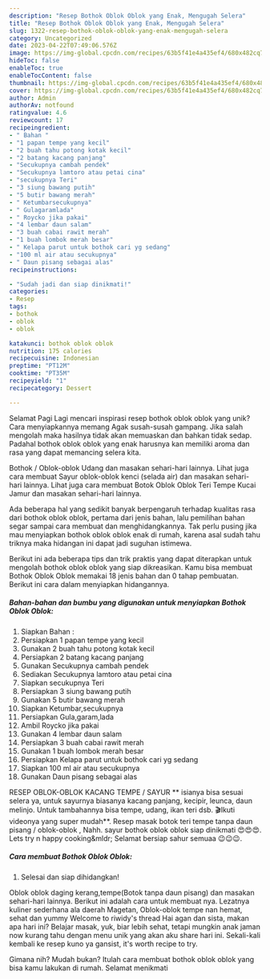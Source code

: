 ```yaml
---
description: "Resep Bothok Oblok Oblok yang Enak, Mengugah Selera"
title: "Resep Bothok Oblok Oblok yang Enak, Mengugah Selera"
slug: 1322-resep-bothok-oblok-oblok-yang-enak-mengugah-selera
category: Uncategorized
date: 2023-04-22T07:49:06.576Z
image: https://img-global.cpcdn.com/recipes/63b5f41e4a435ef4/680x482cq70/bothok-oblok-oblok-foto-resep-utama.jpg
hideToc: false
enableToc: true
enableTocContent: false
thumbnail: https://img-global.cpcdn.com/recipes/63b5f41e4a435ef4/680x482cq70/bothok-oblok-oblok-foto-resep-utama.jpg
cover: https://img-global.cpcdn.com/recipes/63b5f41e4a435ef4/680x482cq70/bothok-oblok-oblok-foto-resep-utama.jpg
author: Admin
authorAv: notfound
ratingvalue: 4.6
reviewcount: 17
recipeingredient:
- " Bahan "
- "1 papan tempe yang kecil"
- "2 buah tahu potong kotak kecil"
- "2 batang kacang panjang"
- "Secukupnya cambah pendek"
- "Secukupnya lamtoro atau petai cina"
- "secukupnya Teri"
- "3 siung bawang putih"
- "5 butir bawang merah"
- " Ketumbarsecukupnya"
- " Gulagaramlada"
- " Roycko jika pakai"
- "4 lembar daun salam"
- "3 buah cabai rawit merah"
- "1 buah lombok merah besar"
- " Kelapa parut untuk bothok cari yg sedang"
- "100 ml air atau secukupnya"
- " Daun pisang sebagai alas"
recipeinstructions:

- "Sudah jadi dan siap dinikmati!"
categories:
- Resep
tags:
- bothok
- oblok
- oblok

katakunci: bothok oblok oblok 
nutrition: 175 calories
recipecuisine: Indonesian
preptime: "PT12M"
cooktime: "PT35M"
recipeyield: "1"
recipecategory: Dessert

---
```



Selamat Pagi Lagi mencari inspirasi resep bothok oblok oblok yang unik? Cara menyiapkannya memang Agak susah-susah gampang. Jika salah mengolah maka hasilnya tidak akan memuaskan dan bahkan tidak sedap. Padahal bothok oblok oblok yang enak harusnya kan memiliki aroma dan rasa yang dapat memancing selera kita.


Bothok / Oblok-oblok Udang dan masakan sehari-hari lainnya. Lihat juga cara membuat Sayur oblok-oblok kenci (selada air) dan masakan sehari-hari lainnya. Lihat juga cara membuat Botok Oblok Oblok Teri Tempe Kucai Jamur dan masakan sehari-hari lainnya.

Ada beberapa hal yang sedikit banyak berpengaruh terhadap kualitas rasa dari bothok oblok oblok, pertama dari jenis bahan, lalu pemilihan bahan segar sampai cara membuat dan menghidangkannya. Tak perlu pusing jika mau menyiapkan bothok oblok oblok enak di rumah, karena asal sudah tahu triknya maka hidangan ini dapat jadi suguhan istimewa.


Berikut ini ada beberapa tips dan trik praktis yang dapat diterapkan untuk mengolah bothok oblok oblok yang siap dikreasikan. Kamu bisa membuat Bothok Oblok Oblok memakai 18 jenis bahan dan 0 tahap pembuatan. Berikut ini cara dalam menyiapkan hidangannya.

<!--inarticleads1-->

##### Bahan-bahan dan bumbu yang digunakan untuk menyiapkan Bothok Oblok Oblok:

1. Siapkan  Bahan :
1. Persiapkan 1 papan tempe yang kecil
1. Gunakan 2 buah tahu potong kotak kecil
1. Persiapkan 2 batang kacang panjang
1. Gunakan Secukupnya cambah pendek
1. Sediakan Secukupnya lamtoro atau petai cina
1. Siapkan secukupnya Teri
1. Persiapkan 3 siung bawang putih
1. Gunakan 5 butir bawang merah
1. Siapkan  Ketumbar,secukupnya
1. Persiapkan  Gula,garam,lada
1. Ambil  Roycko jika pakai
1. Gunakan 4 lembar daun salam
1. Persiapkan 3 buah cabai rawit merah
1. Gunakan 1 buah lombok merah besar
1. Persiapkan  Kelapa parut untuk bothok cari yg sedang
1. Siapkan 100 ml air atau secukupnya
1. Gunakan  Daun pisang sebagai alas


RESEP OBLOK-OBLOK KACANG TEMPE / SAYUR ** isianya bisa sesuai selera ya, untuk sayurnya biasanya kacang panjang, kecipir, leunca, daun melinjo. Untuk tambahannya bisa tempe, udang, ikan teri dsb. 🎬Ikuti videonya yang super mudah**. Resep masak botok teri tempe tanpa daun pisang / oblok-oblok , Nahh. sayur bothok oblok oblok siap dinikmati 😍😍😍. Lets try n happy cooking&amp;mldr; Selamat bersiap sahur semuaa 😉😉😉. 

<!--inarticleads2-->

##### Cara membuat Bothok Oblok Oblok:


1. Selesai dan siap dihidangkan!

Oblok oblok daging kerang,tempe(Botok tanpa daun pisang) dan masakan sehari-hari lainnya. Berikut ini adalah cara untuk membuat nya. Lezatnya kuliner sederhana ala daerah Magetan, Oblok-oblok tempe nan hemat, sehat dan yummy Welcome to riwidy&#39;s thread Hai agan dan sista, makan apa hari ini? Belajar masak, yuk, biar lebih sehat, tetapi mungkin anak jaman now kurang tahu dengan menu unik yang akan aku share hari ini. Sekali-kali kembali ke resep kuno ya gansist, it&#39;s worth recipe to try. 

Gimana nih? Mudah bukan? Itulah cara membuat bothok oblok oblok yang bisa kamu lakukan di rumah. Selamat menikmati
